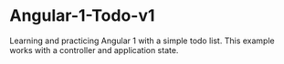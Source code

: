 # Angular-1-Todo-v1
Learning and practicing Angular 1 with a simple todo list. This example works with a controller and application state.
